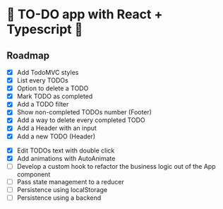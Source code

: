 # 📝 TO-DO app with React + Typescript 📝

## Roadmap

- [x] Add TodoMVC styles
- [x] List every TODOs
- [x] Option to delete a TODO
- [x] Mark TODO as completed
- [x] Add a TODO filter
- [x] Show non-completed TODOs number (Footer)
- [x] Add a way to delete every completed TODO
- [x] Add a Header with an input
- [x] Add a new TODO (Header)
<!-- From here on, without video guide -->
- [x] Edit TODOs text with double click
- [x] Add animations with AutoAnimate
- [ ] Develop a custom hook to refactor the business logic out of the App component
- [ ] Pass state management to a reducer
- [ ] Persistence using localStorage
- [ ] Persistence using a backend

